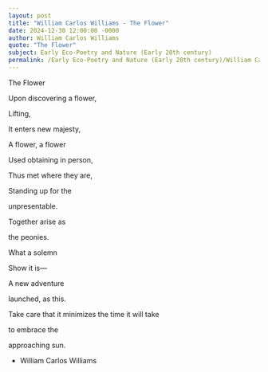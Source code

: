```yaml
---
layout: post
title: "William Carlos Williams - The Flower"
date: 2024-12-30 12:00:00 -0000
author: William Carlos Williams
quote: "The Flower"
subject: Early Eco-Poetry and Nature (Early 20th century)
permalink: /Early Eco-Poetry and Nature (Early 20th century)/William Carlos Williams/William Carlos Williams - The Flower
---
```


The Flower

Upon discovering a flower,

Lifting,

It enters new majesty,

A flower, a flower

Used obtaining in person,

Thus met where they are, 

Standing up for the

unpresentable.

Together arise as

the peonies.

What a solemn

Show it is—

A new adventure

launched, as this.

Take care that it minimizes the time it will take

to embrace the

approaching sun.

- William Carlos Williams
